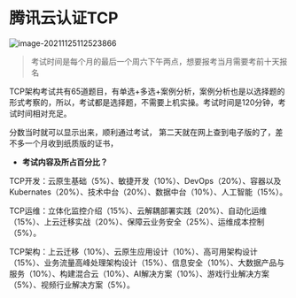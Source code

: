 

# 腾讯云认证TCP

![image-20211125112523866](/home/lei/Documents/Notes/certification/README.assets/image-20211125112523866.png)



> 考试时间是每个月的最后一个周六下午两点，想要报考当月需要考前十天报名

TCP架构考试共有65道题目，有单选+多选+案例分析，案例分析也是以选择题的形式考察的，所以，考试都是选择题，不需要上机实操。考试时间是120分钟，考试时间相对充足。

分数当时就可以显示出来，顺利通过考试， 第二天就在网上查到电子版的了，差不多一个月收到纸质版的证书，

- **考试内容及所占百分比？**



TCP开发：云原生基础（5%）、敏捷开发（10%）、DevOps（20%）、容器以及 Kubernates（20%）、技术中台（20%）、数据中台（10%）、人工智能（15%）。



TCP运维：立体化监控介绍（15%）、云解耦部署实践（20%）、自动化运维（15%）、上云迁移实战（20%）、保障云业务安全（25%）、运维成本控制（5%）。



TCP架构：上云迁移（10%）、云原生应用设计（10%）、高可用架构设计（15%）、业务流量高峰处理架构设计（15%）、信息安全（10%）、大数据产品与服务（10%）、构建混合云（10%）、AI解决方案（10%）、游戏行业解决方案（5%）、视频行业解决方案（5%）。




